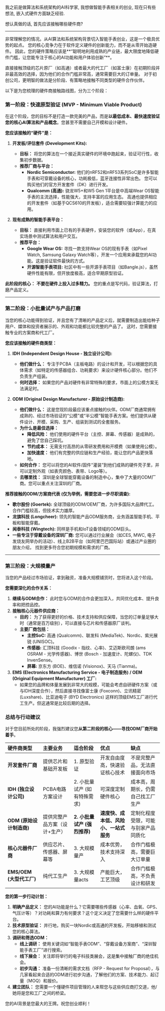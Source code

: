 我之前是做算法和系统架构的AI科学家, 我想做智能手表相关的创业, 
现在只有些想法, 嵌入式硬件方面缺乏经验. 

想认真做的话, 首先应该接触哪些硬件商?

---

>
非常理解您的情况。从AI算法和系统架构背景切入智能手表创业，这是一个极具优势的起点。
您的核心竞争力在于软件定义硬件的创新能力，而不是从零开始造硬件。
因此，您的硬件策略应该是**“聪明地利用成熟的产业链，最大限度地降低硬件门槛，让您能专注于核心的AI功能和用户体验创新”**。

直接接触顶级的芯片原厂（如高通）或者最大的代工厂（如富士康）在初期阶段并非最高效的选择，因为他们的合作门槛非常高，通常需要巨大的订单量。
对于初创公司，更明智的做法是分阶段、有策略地接触不同类型的硬件合作伙伴。

以下是为您梳理的硬件商接触路线图，分为三个阶段：

### **第一阶段：快速原型验证 (MVP - Minimum Viable Product)**

在这个阶段，您的目标不是打造一款完美的产品，而是**以最低成本、最快速度验证您的核心AI算法和产品概念**。您甚至不需要自己开模和设计硬件。

**您应该接触的“硬件”是：**

1.  **开发板/评估套件 (Development Kits):**
    *   **目标：** 将您的算法在一个接近真实硬件的环境中跑起来，验证可行性，收集初步数据。
    *   **推荐厂商与平台：**
        *   **Nordic Semiconductor:** 他们的nRF52和nRF53系列SoC是许多智能手表和可穿戴设备的核心，功耗极低，蓝牙连接性非常出色。
            您可以购买他们的官方开发套件（DK）进行开发。
        *   **Qualcomm (高通):** 骁龙W5+和W5 Gen 1平台是中高端Wear OS智能手表的主流选择，性能强大，支持丰富的应用生态。
            高通也提供相应的开发套件（如基于QCS610的开发板），适合需要较强计算能力的应用。

2.  **现有成熟的智能手表平台：**
    *   **目标：** 直接利用市面上已有的手表硬件，安装您的软件（或App），在真实场景中测试算法和用户交互。
    *   **推荐平台：**
        *   **Google Wear OS:** 寻找一款支持Wear OS的现有手表（如Pixel Watch, Samsung Galaxy Watch等），开发一个应用来承载您的AI功能。这是验证软件最快的方式。
        *   **开源智能手表项目:** 社区中有一些开源手表项目（如Bangle.js），虽然硬件性能有限，但开放度极高，适合早期原型验证。

**此阶段的核心：** **不要在硬件上投入过多精力。** 您的重点是写代码，验证算法，打磨产品定义。

---

### **第二阶段：小批量试产与产品打磨**

当您的核心功能得到验证，并且您有了清晰的产品定义后，就需要制造出能给种子用户、媒体和投资者展示的、外观和功能都比较完整的产品了。
这时，您需要接触专业的方案商和代工厂。

**您应该接触的硬件商类型：**

1.  **IDH (Independent Design House - 独立设计公司):**
    *   **他们做什么：** 专注于PCBA（主板电路）的设计和开发，可以根据您的具体需求（如特定的传感器组合、功耗要求）来设计硬件核心部分。他们不负责生产组装。
    *   **何时选择：** 如果您的产品对硬件有非常特殊的要求，市面上的公模方案无法满足时。

2.  **ODM (Original Design Manufacturer - 原始设计制造商):**
    *   **他们做什么：** 这是您现阶段最应该重点接触的伙伴。ODM厂商通常拥有成熟的、经过市场验证的“公模”或“半公模”智能手表方案。他们提供从硬件设计、开模、采购、生产、组装到测试的全套服务。
    *   **为什么是最佳选择：**
        *   **降低风险：** 他们使用的硬件平台（主控、屏幕、传感器）是成熟的，避免了您自己踩坑。
        *   **节约成本：** 无需支付高昂的从零研发费用和开模费（如果使用公模）。
        *   **加快速度：** 他们有完整的供应链和生产经验，能让您的产品更快落地。
    *   **如何合作：** 您可以将您的AI软件/固件“灌装”到他们成熟的硬件壳子里，并可以定制外观（如表壳颜色、表带、Logo等）。
    *   **去哪里找：** 深圳是全球智能穿戴设备的制造中心，集中了大量的ODM厂商。您可以重点关注深圳的厂商。

**推荐接触的ODM/方案商代表 (仅为举例，需要您进一步尽职调查):**

*   **歌尔股份 (Goertek):** 全球顶级的ODM/OEM厂商，为许多国际大品牌代工。合作门槛较高，但技术实力雄厚。
*   **龙旗科技 (Longcheer):** 领先的智能产品ODM服务商，业务涵盖智能手机、平板和智能穿戴。
*   **闻泰科技 (Wingtech):** 同样是手机和IoT设备领域的ODM巨头。
*   **一些专注于穿戴设备的深圳厂商:** 您可以通过行业展会（如CES, MWC, 电子发烧友网举办的活动）、线上B2B平台（如阿里巴巴国际站）或通过产业圈的朋友介绍，
    找到更多符合您初期规模和需求的厂商。

---

### **第三阶段：大规模量产**

当您的产品经过市场验证，拿到融资，准备大规模铺货时，您将进入这个阶段。

**您需要深化的合作关系：**

1.  **继续与ODM合作：** 此时您与ODM的合作会更加深入，共同优化成本、提升良率和把控品控。
2.  **接触核心元器件供应商：**
    *   **目的：** 为了获得更好的价格、技术支持和供应保障，当您的订单量足够大时（通常是百万级别），可以直接与芯片和传感器原厂谈判。
    *   **主要厂商包括：**
        *   **主控SoC:** 高通 (Qualcomm)、联发科 (MediaTek)、Nordic、紫光展锐 (UNISOC)。
        *   **传感器:** 汇顶科技 (Goodix - 指纹、心率)、艾迈斯欧司朗 (ams OSRAM - 光学传感器)、博世 (Bosch - 加速度计、陀螺仪)、TDK InvenSense。
        *   **屏幕:** 京东方 (BOE)、维信诺 (Visionox)、天马 (Tianma)。
3.  **EMS (Electronics Manufacturing Service - 电子制造服务) / OEM (Original Equipment Manufacturer) 工厂:**
    *   如果您的品牌和体量发展到非常大的规模，可能会考虑自研硬件方案（或与IDH深度合作），然后直接寻找像富士康 (Foxconn)、立讯精密 (Luxshare)、比亚迪电子 (BYD Electronics) 这样的顶级EMS工厂进行代工生产。但这通常是比较后期的选择。

### **总结与行动建议**

对于您目前所处的阶段，我强烈建议您**从第二阶段的核心——寻找ODM厂商开始着手**。

| 硬件商类型 | 主要业务 | 适合阶段 | 优点 | 缺点 |
| :--- | :--- | :--- | :--- | :--- |
| **开发套件厂商** | 提供芯片和基础开发板 | 1. 原型验证 | 开发自由度高，快速验证核心技术 | 不是完整产品，无法直接面向市场 |
| **IDH (独立设计公司)** | PCBA电路方案设计 | 2. 小批量试产 (如有特殊需求) | 可深度定制硬件核心 | 成本高，周期长，仍需自己找工厂生产 |
| **ODM (原始设计制造商)** | 提供完整产品方案（设计+生产） | **2. 小批量试产 (强烈推荐)** | **速度快、成本低、风险小、一站式服务** | 定制化程度受限，可能与别家产品同质化 |
| **核心元器件厂商** | 供应芯片、传感器、屏幕等 | 3. 大规模量产 | 成本优势，技术支持深入 | 合作门槛极高，需要巨大订单量 |
| **EMS/OEM (大型代工厂)** | 纯代工生产 | 3. 大规模量acts | 产能巨大，工艺顶级 | 合作门槛极高，不负责设计和研发 |

**您的第一步行动计划：**

1.  **明确产品定义：** 您的AI功能是什么？它需要哪些传感器（心率、血氧、GPS、气压计等）？对功耗和算力有何要求？这个定义决定了您需要什么样的硬件平台。
2.  **技术原型验证：** 并行地，购买一块Nordic或高通的开发板，开始移植和测试您的核心算法。
3.  **调研和筛选ODM：**
    *   **线上调研：** 使用关键词如“智能手表ODM”、“穿戴设备方案商”、“深圳智能手表工厂”进行搜索。
    *   **线下展会：** 关注即将举行的电子科技类展会，这是集中接触厂商的绝佳机会。
    *   **初步沟通：** 准备一份清晰的需求文档（RFP - Request for Proposal），与几家看起来合适的ODM进行初步沟通，了解他们的方案、技术能力、起订量（MOQ）和报价。
4.  **建立团队：** 您需要一个懂硬件项目管理的人来帮您与这些供应商打交道，他/她将是您和工厂之间的桥梁。

您的AI背景是您最大的王牌。祝您创业顺利！
